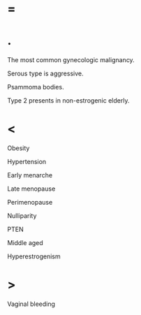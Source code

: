 # =

# .

The most common gynecologic malignancy.

Serous type is aggressive.

Psammoma bodies.

Type 2 presents in non-estrogenic elderly.

# <

Obesity

Hypertension

Early menarche

Late menopause

Perimenopause

Nulliparity

PTEN

Middle aged

Hyperestrogenism

# >

Vaginal bleeding
